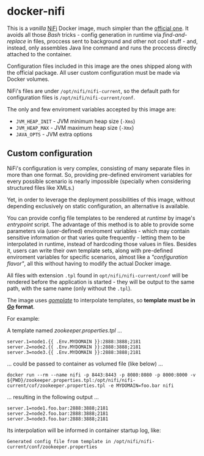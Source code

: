 # docker-nifi

This is a *vanilla* [NiFi](https://nifi.apache.org/) Docker image, much simpler than the [official one](https://hub.docker.com/r/apache/nifi/). It avoids all those *Bash* tricks - config generation in runtime via *find-and-replace* in files, proccess sent to background and other not cool stuff - and, instead, only assembles Java line command and runs the proccess directly attached to the container.

Configuration files included in this image are the ones shipped along with the official package. All user custom configuration must be made via Docker volumes.

NiFi's files are under `/opt/nifi/nifi-current`, so the default path for configuration files is `/opt/nifi/nifi-current/conf`.

The only and few enviroment variables accepted by this image are:

- `JVM_HEAP_INIT` - JVM minimum heap size (`-Xms`)
- `JVM_HEAP_MAX`  - JVM maximum heap size (`-Xmx`)
- `JAVA_OPTS` - JVM extra options

## Custom configuration

NiFi's configuration is very complex, consisting of many separate files in more than one format. So, providing pre-defined enviroment variables for every possible scenario is nearly impossible (specially when considering structured files like XMLs.)

Yet, in order to leverage the deployment possibilities of this image, without depending exclusively on static configuration, an alternative is available.

You can provide config file templates to be rendered at *runtime* by image's *entrypoint* script. The advantage of this method is to able to provide some parameters via (user-defined) enviroment variables - which may contain sensitive information or that varies quite frequently - letting them to be interpolated in runtime, instead of hardcoding those values in files. Besides it, users can write their own template sets, along with pre-defined enviroment variables for specific scenarios, almost like a _"configuration flavor"_, all this without having to modify the actual Docker image.

All files with extension `.tpl` found in `opt/nifi/nifi-current/conf` will be rendered before the application is started - they will be output to the same path, with the same name (only without the `.tpl`).

The image uses [*gomplate*](https://docs.gomplate.ca/) to interpolate templates, so **template must be in [*Go*](https://golang.org/pkg/text/template/) format**.

For example:

A template named _zookeeper.properties.tpl_ ...
```
server.1=node1.{{ .Env.MYDOMAIN }}:2888:3888;2181
server.2=node2.{{ .Env.MYDOMAIN }}:2888:3888;2181
server.3=node3.{{ .Env.MYDOMAIN }}:2888:3888;2181
```

... could be passed to container as volumed file (like below) ...
```
docker run --rm --name nifi -p 8443:8443 -p 8080:8080 -p 8000:8000 -v ${PWD}/zookeeper.properties.tpl:/opt/nifi/nifi-current/cof/zookeeper.properties.tpl -e MYDOMAIN=foo.bar nifi
```

... resulting in the following output ...
```
server.1=node1.foo.bar:2888:3888;2181
server.2=node2.foo.bar:2888:3888;2181
server.3=node3.foo.bar:2888:3888;2181
```

Its interpolation will be informed in container startup log, like:
```
Generated config file from template in /opt/nifi/nifi-current/conf/zookeeper.properties
```
